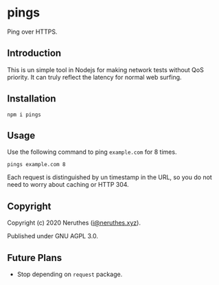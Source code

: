 # pings

Ping over HTTPS.

## Introduction

This is un simple tool in Nodejs for making network tests without QoS priority. It can truly reflect the latency for normal web surfing.

## Installation

```
npm i pings
```

## Usage

Use the following command to ping `example.com` for 8 times.

```
pings example.com 8
```

Each request is distinguished by un timestamp in the URL, so you do not need to worry about caching or HTTP 304.

## Copyright

Copyright (c) 2020 Neruthes (i@neruthes.xyz).

Published under GNU AGPL 3.0.

## Future Plans

- Stop depending on `request` package.
